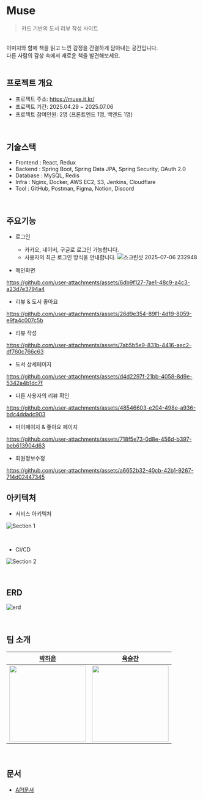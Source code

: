 # Muse
> 카드 기반의 도서 리뷰 작성 사이트
</br>
이미지와 함께 책을 읽고 느낀 감정을 간결하게 담아내는 공간입니다.
</br>
다른 사람의 감상 속에서 새로운 책을 발견해보세요.

</br>
</br>

## 프로젝트 개요
- 프로젝트 주소: https://muse.it.kr/
- 프로젝트 기간: 2025.04.29 ~ 2025.07.06
- 프로젝트 참여인원: 2명 (프론트엔드 1명, 백엔드 1명)
</br>

## 기술스택
- Frontend : React, Redux
- Backend : Spring Boot, Spring Data JPA, Spring Security, OAuth 2.0
- Database : MySQL, Redis
- Infra : Nginx, Docker, AWS EC2, S3, Jenkins, Cloudflare
- Tool : GitHub, Postman, Figma, Notion, Discord
</br>

## 주요기능
- 로그인
  - 카카오, 네이버, 구글로 로그인 가능합니다.
  - 사용자의 최근 로그인 방식을 안내합니다.
![스크린샷 2025-07-06 232948](https://github.com/user-attachments/assets/e31f65c4-9346-40bc-bc6a-ce4d8cafb687)

- 메인화면

https://github.com/user-attachments/assets/6db9f127-7ae1-48c9-a4c3-a23d7e3794a4

- 리뷰 & 도서 좋아요

https://github.com/user-attachments/assets/26d9e354-89f1-4d19-8059-e9fa4c007c5b

- 리뷰 작성

https://github.com/user-attachments/assets/7ab5b5e9-831b-4416-aec2-df760c766c63

- 도서 상세페이지

https://github.com/user-attachments/assets/d4d2297f-21bb-4058-8d9e-5342a4b1dc7f

- 다른 사용자의 리뷰 확인

https://github.com/user-attachments/assets/48546603-e204-498e-a936-bdc4ddadc903

- 마이페이지 & 좋아요 페이지

https://github.com/user-attachments/assets/718f5e73-0d8e-456d-b397-beb613904d63

- 회원정보수정

https://github.com/user-attachments/assets/a6652b32-40cb-42b1-9267-714d02447345



## 아키텍처
- 서비스 아키텍처

![Section 1](https://github.com/user-attachments/assets/85ef6e41-ab92-4d9e-ba30-7cea45db8025)

</br>

- CI/CD
  
![Section 2](https://github.com/user-attachments/assets/ef66ba06-45c6-406b-aa0c-7d148bf4b1cd)


</br>

## ERD
![erd](https://github.com/user-attachments/assets/35489b74-8f99-4130-98de-abb0d36a92b0)

</br>

## 팀 소개
| [박하은](https://github.com/apricity2u) | [육슬찬](https://github.com/ysc13245) |
| :---: | :---: | 
| <img src="https://github.com/apricity2u.png" width="200" height="200"/> | <img src="https://github.com/ysc13245.png" width="200" height="200"/> | 
</br>

## 문서
- [API문서](https://www.notion.so/1aeef52e13c08098bcc0e9f80aef85fe?v=1aeef52e13c080438e3d000c93f6eacf&source=copy_link)


